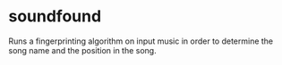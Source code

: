 # soundfound

Runs a fingerprinting algorithm on input music in order to determine the song name and the position in the song.